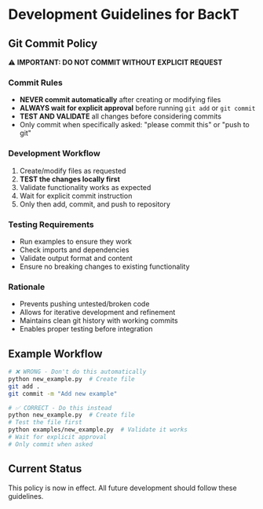 # Development Guidelines for BackT

## Git Commit Policy

⚠️ **IMPORTANT: DO NOT COMMIT WITHOUT EXPLICIT REQUEST**

### Commit Rules
- **NEVER commit automatically** after creating or modifying files
- **ALWAYS wait for explicit approval** before running `git add` or `git commit`
- **TEST AND VALIDATE** all changes before considering commits
- Only commit when specifically asked: "please commit this" or "push to git"

### Development Workflow
1. Create/modify files as requested
2. **TEST the changes locally first**
3. Validate functionality works as expected
4. Wait for explicit commit instruction
5. Only then add, commit, and push to repository

### Testing Requirements
- Run examples to ensure they work
- Check imports and dependencies
- Validate output format and content
- Ensure no breaking changes to existing functionality

### Rationale
- Prevents pushing untested/broken code
- Allows for iterative development and refinement
- Maintains clean git history with working commits
- Enables proper testing before integration

## Example Workflow

```bash
# ❌ WRONG - Don't do this automatically
python new_example.py  # Create file
git add .
git commit -m "Add new example"

# ✅ CORRECT - Do this instead
python new_example.py  # Create file
# Test the file first
python examples/new_example.py  # Validate it works
# Wait for explicit approval
# Only commit when asked
```

## Current Status
This policy is now in effect. All future development should follow these guidelines.
